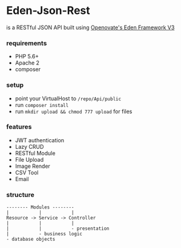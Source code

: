 # Eden-Json-Rest
is a RESTful JSON API built using [Openovate's Eden Framework V3](https://github.com/Openovate/Framework)

### requirements
- PHP 5.6+
- Apache 2
- composer

### setup
- point your VirtualHost to `/repo/Api/public`
- run `composer install`
- run `mkdir upload && chmod 777 upload` for files

### features
- JWT authentication
- Lazy CRUD
- RESTful Module
- File Upload
- Image Render
- CSV Tool
- Email

### structure

	-------- Modules --------
	|			|			|
	Resource -> Service -> Controller
	|			|			|
	|			|			- presentation
	|			- business logic
	- database objects
